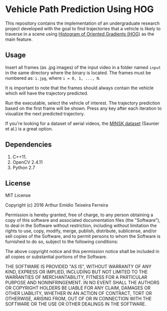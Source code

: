 # Vehicle Path Prediction Using HOG

This repository contains the implementation of an undergraduate research project
developed with the goal to find trajectories that a vehicle is likely to traverse
in a scene using [Histogram of Oriented Gradients (HOG)](https://en.wikipedia.org/wiki/Histogram_of_oriented_gradients) 
as the main feature.

## Usage
Insert all frames (as .jpg images) of the input video in a folder named `input` in the same directory where
the binary is located. The frames must be numbered as: `i.jpg`, where `i = 0, 1, ..., N`.

It is important to note that the frames should always contain the vehicle which will have the trajectory predicted.

Run the executable, select the vehicle of interest. The trajectory prediction based on the first frame will be shown.
Press any key after each iteration to visualize the next predicted trajectory.

If you're looking for a dataset of aerial videos, the [MINSK dataset](http://www.tft.lth.se/en/research/video-analysis/co-operation/data-exchange/) (Saunier et al.) is a great option.

## Dependencies
1. C++11.
2. OpenCV 2.4.11
3. Python 2.7

## License
MIT License

Copyright (c) 2016 Arthur Emídio Teixeira Ferreira

Permission is hereby granted, free of charge, to any person obtaining a copy
of this software and associated documentation files (the "Software"), to deal
in the Software without restriction, including without limitation the rights
to use, copy, modify, merge, publish, distribute, sublicense, and/or sell
copies of the Software, and to permit persons to whom the Software is
furnished to do so, subject to the following conditions:

The above copyright notice and this permission notice shall be included in all
copies or substantial portions of the Software.

THE SOFTWARE IS PROVIDED "AS IS", WITHOUT WARRANTY OF ANY KIND, EXPRESS OR
IMPLIED, INCLUDING BUT NOT LIMITED TO THE WARRANTIES OF MERCHANTABILITY,
FITNESS FOR A PARTICULAR PURPOSE AND NONINFRINGEMENT. IN NO EVENT SHALL THE
AUTHORS OR COPYRIGHT HOLDERS BE LIABLE FOR ANY CLAIM, DAMAGES OR OTHER
LIABILITY, WHETHER IN AN ACTION OF CONTRACT, TORT OR OTHERWISE, ARISING FROM,
OUT OF OR IN CONNECTION WITH THE SOFTWARE OR THE USE OR OTHER DEALINGS IN THE
SOFTWARE.
